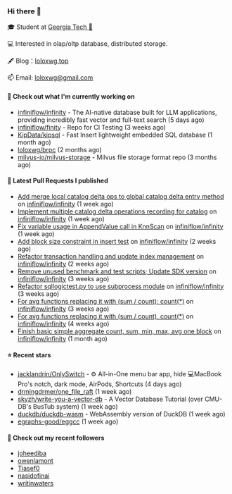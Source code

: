 ### Hi there 👋


 
🎓 Student at [Georgia Tech 🐝](https://www.gatech.edu/)

💻 Interested in olap/oltp database, distributed storage.

🖋 Blog：[loloxwg.top](https://loloxwg.top)



📫 Email: [loloxwg@gmail.com](mailto:loloxwg@gmail.com)



#### 👷 Check out what I'm currently working on

- [infiniflow/infinity](https://github.com/infiniflow/infinity) - The AI-native database built for LLM applications, providing incredibly fast vector and full-text search  (5 days ago)
- [infiniflow/finity](https://github.com/infiniflow/finity) - Repo for CI Testing (3 weeks ago)
- [KipData/kipsql](https://github.com/KipData/kipsql) - Fast Insert lightweight embedded SQL database (1 month ago)
- [loloxwg/brpc](https://github.com/loloxwg/brpc) (2 months ago)
- [milvus-io/milvus-storage](https://github.com/milvus-io/milvus-storage) - Milvus file storage format repo (3 months ago)

#### 🔨 Latest Pull Requests I published

- [Add merge local catalog delta ops to global catalog delta entry method](https://github.com/infiniflow/infinity/pull/455) on [infiniflow/infinity](https://github.com/infiniflow/infinity) (1 week ago)
- [Implement multiple catalog delta operations recording for catalog](https://github.com/infiniflow/infinity/pull/450) on [infiniflow/infinity](https://github.com/infiniflow/infinity) (1 week ago)
- [Fix variable usage in AppendValue call in KnnScan](https://github.com/infiniflow/infinity/pull/446) on [infiniflow/infinity](https://github.com/infiniflow/infinity) (1 week ago)
- [Add block size constraint in insert test](https://github.com/infiniflow/infinity/pull/437) on [infiniflow/infinity](https://github.com/infiniflow/infinity) (2 weeks ago)
- [Refactor transaction handling and update index management](https://github.com/infiniflow/infinity/pull/435) on [infiniflow/infinity](https://github.com/infiniflow/infinity) (2 weeks ago)
- [Remove unused benchmark and test scripts; Update SDK version](https://github.com/infiniflow/infinity/pull/424) on [infiniflow/infinity](https://github.com/infiniflow/infinity) (3 weeks ago)
- [Refactor sqllogictest.py to use subprocess module](https://github.com/infiniflow/infinity/pull/422) on [infiniflow/infinity](https://github.com/infiniflow/infinity) (3 weeks ago)
- [For avg functions replacing it with (sum / count); count(*)](https://github.com/infiniflow/infinity/pull/415) on [infiniflow/infinity](https://github.com/infiniflow/infinity) (3 weeks ago)
- [For avg functions replacing it with (sum / count), count(*)](https://github.com/infiniflow/infinity/pull/399) on [infiniflow/infinity](https://github.com/infiniflow/infinity) (4 weeks ago)
- [Finish basic simple aggregate count, sum, min, max, avg one block](https://github.com/infiniflow/infinity/pull/381) on [infiniflow/infinity](https://github.com/infiniflow/infinity) (1 month ago)

#### ⭐ Recent stars

- [jacklandrin/OnlySwitch](https://github.com/jacklandrin/OnlySwitch) - ⚙️ All-in-One menu bar app, hide 💻MacBook Pro&#39;s notch, dark mode, AirPods, Shortcuts (4 days ago)
- [drmingdrmer/one_file_raft](https://github.com/drmingdrmer/one_file_raft) (1 week ago)
- [skyzh/write-you-a-vector-db](https://github.com/skyzh/write-you-a-vector-db) - A Vector Database Tutorial (over CMU-DB&#39;s BusTub system) (1 week ago)
- [duckdb/duckdb-wasm](https://github.com/duckdb/duckdb-wasm) - WebAssembly version of DuckDB (1 week ago)
- [egraphs-good/eggcc](https://github.com/egraphs-good/eggcc) (1 week ago)

#### 👯 Check out my recent followers

- [joheediba](https://github.com/joheediba)
- [owenlamont](https://github.com/owenlamont)
- [Tiasef0](https://github.com/Tiasef0)
- [nasidofinai](https://github.com/nasidofinai)
- [writinwaters](https://github.com/writinwaters)

